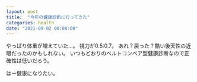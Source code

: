 ```yaml
---
layout: post
title:  "今年の健康診断に行ってきた"
categories: health
date: "2021-09-02 00:00:00"
---
```


やっぱり体重が増えていた...。
視力が0.5:0.7。
あれ？戻った？酷い後天性の近眼だったのかもしれない。
いつもどおりのベルトコンベア型健康診断なので正確性は低いだろう。

はー健康になりたい。
